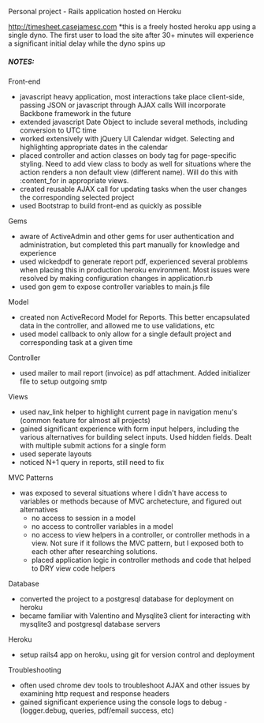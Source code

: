 Personal project - Rails application hosted on Heroku

http://timesheet.casejamesc.com *this is a freely hosted heroku app using a single dyno. The first user to load the site after 30+ minutes will experience a significant initial delay while the dyno spins up

##### NOTES:

Front-end
  - javascript heavy application, most interactions take place client-side, passing JSON or javascript through AJAX calls
  Will incorporate Backbone framework in the future
  - extended javascript Date Object to include several methods, including conversion to UTC time
  - worked extensively with jQuery UI Calendar widget. Selecting and highlighting appropriate dates in the calendar
  - placed controller and action classes on body tag for page-specific styling. Need to add view class to body as well for situations where the action renders a non default view (different name). Will do this with :content_for in appropriate views.
  - created reusable AJAX call for updating tasks when the user changes the corresponding selected project
  - used Bootstrap to build front-end as quickly as possible 
    
Gems
  - aware of ActiveAdmin and other gems for user authentication and administration, but completed this part manually for knowledge and experience
  - used wickedpdf to generate report pdf, experienced several problems when placing this in production heroku environment. Most issues were resolved by making configuration changes in application.rb
  - used gon gem to expose controller variables to main.js file

Model
  - created non ActiveRecord Model for Reports. This better encapsulated data in the controller, and allowed me to use validations, etc
  - used model callback to only allow for a single default project and corresponding task at a given time 

Controller
  - used mailer to mail report (invoice) as pdf attachment. Added initializer file to setup outgoing smtp

Views
  - used nav_link helper to highlight current page in navigation menu's (common feature for almost all projects)
  - gained significant experience with form input helpers, including the various alternatives for building select inputs. Used hidden fields. Dealt with multiple submit actions for a single form 
  - used seperate layouts
  - noticed N+1 query in reports, still need to fix

MVC Patterns
  - was exposed to several situations where I didn't have access to variables or methods because of MVC archetecture, and figured out alternatives
    - no access to session in a model
    - no access to controller variables in a model
    - no access to view helpers in a controller, or controller methods in a view. Not sure if it follows the MVC pattern, but I exposed both to each other after researching solutions.
    - placed application logic in controller methods and code that helped to DRY view code helpers

Database
  - converted the project to a postgresql database for deployment on heroku
  - became familiar with Valentino and Mysqlite3 client for interacting with mysqlite3 and postgresql database servers

Heroku
  - setup rails4 app on heroku, using git for version control and deployment

Troubleshooting
  - often used chrome dev tools to troubleshoot AJAX and other issues by examining http request and response headers
  - gained significant experience using the console logs to debug - (logger.debug, queries, pdf/email success, etc)
